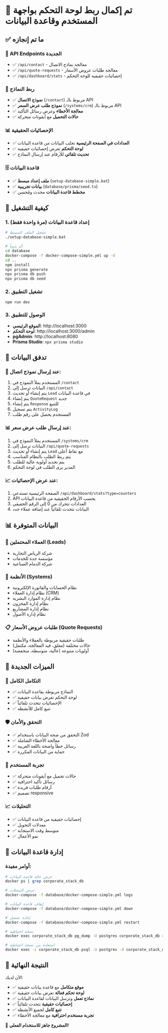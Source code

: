 # 🎉 تم إكمال ربط لوحة التحكم بواجهة المستخدم وقاعدة البيانات

## ✅ ما تم إنجازه

### 🔌 API Endpoints الجديدة
- ✅ `/api/contact` - معالجة نماذج الاتصال
- ✅ `/api/quote-requests` - معالجة طلبات عروض الأسعار
- ✅ `/api/dashboard/stats` - إحصائيات حقيقية للوحة التحكم

### 📝 ربط النماذج
- ✅ **نموذج الاتصال** (`/contact`) مربوط بالـ API
- ✅ **نموذج طلب عرض السعر** (`/systems/crm`) مربوط بالـ API
- ✅ **معالجة الأخطاء** وعرض رسائل التأكيد
- ✅ **حالات التحميل** مع أيقونات متحركة

### 📊 الإحصائيات الحقيقية
- ✅ **العدادات في الصفحة الرئيسية** تجلب البيانات من قاعدة البيانات
- ✅ **لوحة التحكم** تعرض إحصائيات حقيقية
- ✅ **تحديث تلقائي** للأرقام عند إرسال النماذج

### 🗄️ قاعدة البيانات
- ✅ **ملف إعداد مبسط** (`setup-database-simple.bat`)
- ✅ **بيانات تجريبية** (`database/prisma/seed.ts`)
- ✅ **مخطط قاعدة البيانات** محدث ومُحسن

## 🚀 كيفية التشغيل

### 1. إعداد قاعدة البيانات (مرة واحدة فقط)
```bash
# تشغيل الملف المبسط
./setup-database-simple.bat

# أو يدوياً:
cd database
docker-compose -f docker-compose-simple.yml up -d
cd ..
npm install
npx prisma generate
npx prisma db push
npx prisma db seed
```

### 2. تشغيل التطبيق
```bash
npm run dev
```

### 3. الوصول للتطبيق
- **الموقع الرئيسي**: http://localhost:3000
- **لوحة التحكم**: http://localhost:3000/admin
- **pgAdmin**: http://localhost:8080
- **Prisma Studio**: `npx prisma studio`

## 🔗 تدفق البيانات

### 📝 عند إرسال نموذج اتصال:
1. المستخدم يملأ النموذج في `/contact`
2. البيانات ترسل إلى `/api/contact`
3. يتم إنشاء أو تحديث `Lead` في قاعدة البيانات
4. يتم إنشاء `QuoteRequest` جديد
5. يتم إنشاء `Response` للتتبع
6. يتم تسجيل `ActivityLog`
7. المستخدم يحصل على رقم طلب

### 📊 عند إرسال طلب عرض سعر:
1. المستخدم يملأ النموذج في `/systems/crm`
2. البيانات ترسل إلى `/api/quote-requests`
3. يتم إنشاء أو تحديث `Lead` مع نقاط أعلى
4. يتم ربط الطلب بالنظام المناسب
5. يتم تحديد أولوية عالية للطلب
6. المدير يرى الطلب في لوحة التحكم

### 📈 عند عرض الإحصائيات:
1. الصفحة الرئيسية تستدعي `/api/dashboard/stats?type=counters`
2. API يحسب الأرقام الحقيقية من قاعدة البيانات
3. العدادات تتحرك من 0 إلى الرقم الحقيقي
4. البيانات تتحدث تلقائياً عند إضافة عملاء جدد

## 📊 البيانات المتوفرة

### 👥 العملاء المحتملين (Leads)
- شركة الرياض التجارية
- مؤسسة جدة للخدمات  
- شركة الدمام الصناعية

### 🏢 الأنظمة (Systems)
- نظام الحسابات والفاتورة الإلكترونية
- نظام إدارة العملاء (CRM)
- نظام إدارة الموارد البشرية
- نظام إدارة المخزون
- نظام إدارة المشاريع
- نظام إدارة الأصول

### 📋 طلبات عروض الأسعار (Quote Requests)
- طلبات حقيقية مربوطة بالعملاء والأنظمة
- حالات مختلفة (معلق، قيد المعالجة، مكتمل)
- أولويات متنوعة (عالية، متوسطة، منخفضة)

## 🎯 الميزات الجديدة

### 🔄 التكامل الكامل
- ✅ النماذج مربوطة بقاعدة البيانات
- ✅ لوحة التحكم تعرض بيانات حقيقية
- ✅ الإحصائيات تتحدث تلقائياً
- ✅ تتبع كامل للأنشطة

### 🛡️ التحقق والأمان
- ✅ التحقق من صحة البيانات باستخدام Zod
- ✅ معالجة الأخطاء الشاملة
- ✅ رسائل خطأ واضحة باللغة العربية
- ✅ حماية من البيانات المكررة

### 🎨 تجربة المستخدم
- ✅ حالات تحميل مع أيقونات متحركة
- ✅ رسائل تأكيد احترافية
- ✅ أرقام طلبات فريدة
- ✅ تصميم responsive

### 📈 التحليلات
- ✅ إحصائيات حقيقية من قاعدة البيانات
- ✅ معدلات التحويل
- ✅ متوسط وقت الاستجابة
- ✅ نمو الأعمال

## 🔧 إدارة قاعدة البيانات

### أوامر مفيدة:
```bash
# عرض حالة قاعدة البيانات
docker ps | grep corporate_stack_db

# عرض السجلات
docker-compose -f database/docker-compose-simple.yml logs

# إيقاف قاعدة البيانات
docker-compose -f database/docker-compose-simple.yml down

# إعادة تشغيل
docker-compose -f database/docker-compose-simple.yml restart

# نسخة احتياطية
docker exec corporate_stack_db pg_dump -U postgres corporate_stack_db > backup.sql

# استعادة من نسخة احتياطية
docker exec -i corporate_stack_db psql -U postgres -d corporate_stack_db < backup.sql
```

## 🎉 النتيجة النهائية

الآن لديك:
- ✅ **موقع متكامل** مع قاعدة بيانات حقيقية
- ✅ **لوحة تحكم فعالة** تعرض بيانات حقيقية
- ✅ **نماذج تعمل** وترسل البيانات لقاعدة البيانات
- ✅ **إحصائيات حقيقية** تتحدث تلقائياً
- ✅ **تتبع كامل** لجميع الأنشطة
- ✅ **تجربة مستخدم احترافية** مع معالجة الأخطاء

🚀 **المشروع جاهز للاستخدام الفعلي!**
